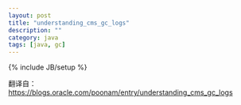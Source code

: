 ```yaml
---
layout: post
title: "understanding_cms_gc_logs"
description: ""
category: java
tags: [java, gc]
---
```

{% include JB/setup %}

翻译自：https://blogs.oracle.com/poonam/entry/understanding_cms_gc_logs


